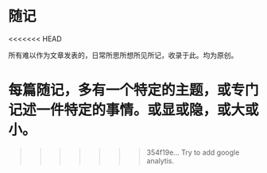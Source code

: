 # 随记
<<<<<<< HEAD

所有难以作为文章发表的，日常所思所想所见所记，收录于此。均为原创。

每篇随记，多有一个特定的主题，或专门记述一件特定的事情。或显或隐，或大或小。
=======
>>>>>>> 354f19e... Try to add google analytis.
